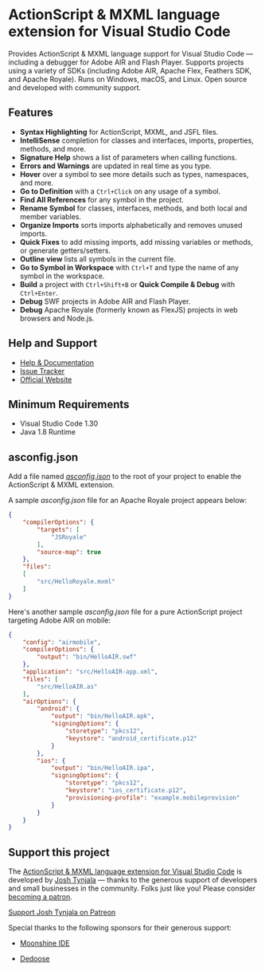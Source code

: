 # ActionScript & MXML language extension for Visual Studio Code

Provides ActionScript & MXML language support for Visual Studio Code — including a debugger for Adobe AIR and Flash Player. Supports projects using a variety of SDKs (including Adobe AIR, Apache Flex, Feathers SDK, and Apache Royale). Runs on Windows, macOS, and Linux. Open source and developed with community support.

## Features

* **Syntax Highlighting** for ActionScript, MXML, and JSFL files.
* **IntelliSense** completion for classes and interfaces, imports, properties, methods, and more.
* **Signature Help** shows a list of parameters when calling functions.
* **Errors and Warnings** are updated in real time as you type.
* **Hover** over a symbol to see more details such as types, namespaces, and more.
* **Go to Definition** with a `Ctrl+Click` on any usage of a symbol.
* **Find All References** for any symbol in the project.
* **Rename Symbol** for classes, interfaces, methods, and both local and member variables.
* **Organize Imports** sorts imports alphabetically and removes unused imports.
* **Quick Fixes** to add missing imports, add missing variables or methods, or generate getters/setters.
* **Outline view** lists all symbols in the current file.
* **Go to Symbol in Workspace** with `Ctrl+T` and type the name of any symbol in the workspace.
* **Build** a project with `Ctrl+Shift+B` or **Quick Compile & Debug** with `Ctrl+Enter`.
* **Debug** SWF projects in Adobe AIR and Flash Player.
* **Debug** Apache Royale (formerly known as FlexJS) projects in web browsers and Node.js.

## Help and Support

* [Help & Documentation](https://github.com/BowlerHatLLC/vscode-as3mxml/wiki)
* [Issue Tracker](https://github.com/BowlerHatLLC/vscode-as3mxml/issues)
* [Official Website](https://as3mxml.com/)

## Minimum Requirements

* Visual Studio Code 1.30
* Java 1.8 Runtime

## asconfig.json

Add a file named [*asconfig.json*](https://github.com/BowlerHatLLC/vscode-as3mxml/wiki/asconfig.json) to the root of your project to enable the ActionScript & MXML extension.

A sample *asconfig.json* file for an Apache Royale project appears below:

``` json
{
	"compilerOptions": {
		"targets": [
			"JSRoyale"
		],
		"source-map": true
	},
	"files":
	[
		"src/HelloRoyale.mxml"
	]
}
```

Here's another sample *asconfig.json* file for a pure ActionScript project targeting Adobe AIR on mobile:

``` json
{
	"config": "airmobile",
	"compilerOptions": {
		"output": "bin/HelloAIR.swf"
	},
	"application": "src/HelloAIR-app.xml",
	"files": [
		"src/HelloAIR.as"
	],
	"airOptions": {
		"android": {
			"output": "bin/HelloAIR.apk",
			"signingOptions": {
				"storetype": "pkcs12",
				"keystore": "android_certificate.p12"
			}
		},
		"ios": {
			"output": "bin/HelloAIR.ipa",
			"signingOptions": {
				"storetype": "pkcs12",
				"keystore": "ios_certificate.p12",
				"provisioning-profile": "example.mobileprovision"
			}
		}
	}
}
```

## Support this project

The [ActionScript & MXML language extension for Visual Studio Code](https://marketplace.visualstudio.com/items?itemName=bowlerhatllc.vscode-nextgenas) is developed by [Josh Tynjala](http://patreon.com/josht) — thanks to the generous support of developers and small businesses in the community. Folks just like you! Please consider [becoming a patron](https://www.patreon.com/bePatron?c=203199).

[Support Josh Tynjala on Patreon](http://patreon.com/josht)

Special thanks to the following sponsors for their generous support:

* [Moonshine IDE](http://moonshine-ide.com/)

* [Dedoose](https://www.dedoose.com/)